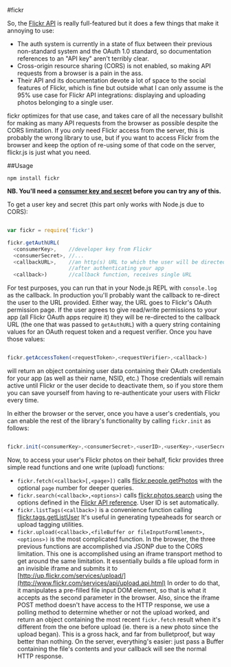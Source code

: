 #fickr

So, the [Flickr API](http://www.flickr.com/services/api/) is really
full-featured but it does a few things that make it annoying to use:

 * The auth system is currently in a state of flux between their previous
non-standard system and the OAuth 1.0 standard, so documentation references to
an "API key" aren't terribly clear.
 * Cross-origin resource sharing (CORS) is not enabled, so making API requests
from a browser is a pain in the ass.
 * Their API and its documentation devote a lot of space to the social features
of Flickr, which is fine but outside what I can only assume is the 95% use case
for Flickr API integrations: displaying and uploading photos belonging to a
single user.

fickr optimizes for that use case, and takes care of all the necessary
bullshit for making as many API requests from the browser as possible despite
the CORS limitation. If you *only* need Flickr access from the server, this is
probably the wrong library to use, but if you want to access Flickr from the
browser and keep the option of re-using some of that code on the server,
flickr.js is just what you need.

##Usage

```
npm install fickr
```

**NB. You'll need a
[consumer key and secret](http://www.flickr.com/services/apps/create/apply/)
before you can try any of this.**

To get a user key and secret (this part only works with Node.js due to CORS):

```javascript

var fickr = require('fickr')

fickr.getAuthURL(
  <consumerKey>,    //developer key from Flickr
  <consumerSecret>, //...
  <callbackURL>,    //an http(s) URL to which the user will be directed
                    //after authenticating your app
  <callback>)       //callback function, receives single URL

```

For test purposes, you can run that in your Node.js REPL with `console.log` as
the callback. In production you'll probably want the callback to re-direct the
user to the URL provided. Either way, the URL goes to Flickr's OAuth permission
page. If the user agrees to give read/write permissions to your app (all Flickr
OAuth apps require it) they will be re-directed to the callback URL (the one
that was passed to `getAuthURL`) with a query string containing values for an
OAuth request token and a request verifier. Once you have those values:

```javascript

fickr.getAccessToken(<requestToken>,<requestVerifier>,<callback>)

```

will return an object containing user data containing their OAuth credentials
for your app (as well as their name, NSID, etc.) Those credentials will remain
active until Flickr or the user decide to deactivate them, so if you store them
you can save yourself from having to re-authenticate your users with Flickr
every time.

In either the browser or the server, once you have a user's credentials, you
can enable the rest of the library's functionality by calling `fickr.init`
as follows:

```javascript

fickr.init(<consumerKey>,<consumerSecret>,<userID>,<userKey>,<userSecret>)

```

Now, to access your user's Flickr photos on their behalf, fickr provides
three simple read functions and one write (upload) functions:

 * `fickr.fetch(<callback>[,<page>])` calls [flickr.people.getPhotos](http://www.flickr.com/services/api/flickr.people.getPhotos.html)
with the optional `page` number for deeper queries.
 * `fickr.search(<callback>,<options>)` calls [flickr.photos.search](http://www.flickr.com/services/api/flickr.photos.search.html)
using the options defined in the [Flickr API reference](http://www.flickr.com/services/api/flickr.photos.search.html).
User ID is set automatically.
 * `fickr.listTags(<callback>)` is a convenience function calling
[flickr.tags.getListUser](http://www.flickr.com/services/api/flickr.tags.getListUser.html)
It's useful in generating typeaheads for search or upload tagging utilities.
 * `fickr.upload(<callback>,<fileBuffer or fileInputFormElement>,<options>)`
is the most complicated function. In the browser, the three previous functions
are accomplished via JSONP due to the CORS limitation. This one is accomplished
using an iframe transport method to get around the same limitation. It
essentially builds a file upload form in an invisible iframe and submits it to
[http://up.flickr.com/services/upload/](http://www.flickr.com/services/api/upload.api.html)
In order to do that, it manipulates a pre-filled file input DOM element, so
that is what it accepts as the second parameter in the browser. Also, since the
iframe POST method doesn't have access to the HTTP response, we use a polling
method to determine whether or not the upload worked, and return an object
containing the most recent `fickr.fetch` result when it's different from the
one before upload (ie. there is a new photo since the upload began). This is a
gross hack, and far from bulletproof, but way better than nothing. On the
server, everything's easier: just pass a Buffer containing the file's contents
and your callback will see the normal HTTP response.
